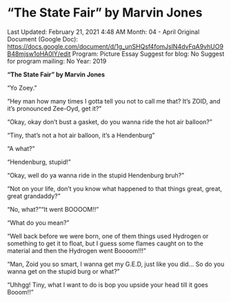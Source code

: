 # “The State Fair” by Marvin Jones

Last Updated: February 21, 2021 4:48 AM
Month: 04 - April
Original Document (Google Doc): https://docs.google.com/document/d/1g_unSHQsf4fomJslN4dvFqA9vhUO9B48mjsw1oHA0lY/edit
Program: Picture Essay
Suggest for blog: No
Suggest for program mailing: No
Year: 2019

**“The State Fair” by Marvin Jones**

“Yo Zoey.”

“Hey man how many times I gotta tell you not to call me that? It’s ZOID, and it’s pronounced Zee-Oyd, get it?”

“Okay, okay don’t bust a gasket, do you wanna ride the hot air balloon?”

“Tiny, that’s not a hot air balloon, it’s a Hendenburg”

“A what?”

“Hendenburg, stupid!”

“Okay, well do ya wanna ride in the stupid Hendenburg bruh?”

“Not on your life, don’t you know what happened to that things great, great, great grandaddy?”

“No, what?”“It went BOOOOM!!”

“What do you mean?”

“Well back before we were born, one of them things used Hydrogen or something to get it to float, but I guess some flames caught on to the material and then the Hydrogen went Boooom!!!”

“Man, Zoid you so smart, I wanna get my G.E.D, just like you did… So do you wanna get on the stupid burg or what?”

“Uhhgg! Tiny, what I want to do is bop you upside your head till it goes Booom!!”